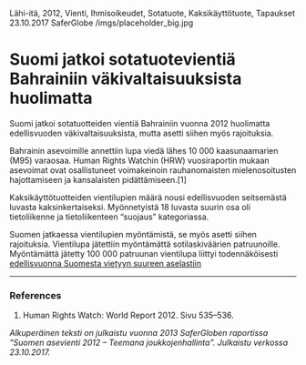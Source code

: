 Lähi-itä, 2012, Vienti, Ihmisoikeudet, Sotatuote, Kaksikäyttötuote, Tapaukset
23.10.2017
SaferGlobe
/imgs/placeholder_big.jpg


# Suomi jatkoi sotatuotevientiä Bahrainiin väkivaltaisuuksista huolimatta

Suomi jatkoi sotatuotteiden vientiä Bahrainiin vuonna 2012 huolimatta edellisvuoden väkivaltaisuuksista, mutta asetti siihen myös rajoituksia.

Bahrainin asevoimille annettiin lupa viedä lähes 10 000 kaasunaamarien (M95) varaosaa. Human Rights Watchin (HRW) vuosiraportin mukaan asevoimat ovat osallistuneet voimakeinoin rauhanomaisten mielenosoitusten hajottamiseen ja kansalaisten pidättämiseen.[1]

Kaksikäyttötuotteiden vientilupien määrä nousi edellisvuoden seitsemästä luvasta kaksinkertaiseksi. Myönnetyistä 18 luvasta suurin osa oli tietoliikenne ja tietoliikenteen “suojaus” kategoriassa.

Suomen jatkaessa vientilupien myöntämistä, se myös asetti siihen rajoituksia. Vientilupa jätettiin myöntämättä sotilaskiväärien patruunoille. Myöntämättä jätetty 100 000 patruunan vientilupa liittyi todennäköisesti [edellisvuonna Suomesta vietyyn suureen aselastiin](../../articles/2/)

***

### References

1. Human Rights Watch: World Report 2012. Sivu 535–536.

*Alkuperäinen teksti on julkaistu vuonna 2013 SaferGloben raportissa "Suomen asevienti 2012 – Teemana joukkojenhallinta".
Julkaistu verkossa 23.10.2017.*